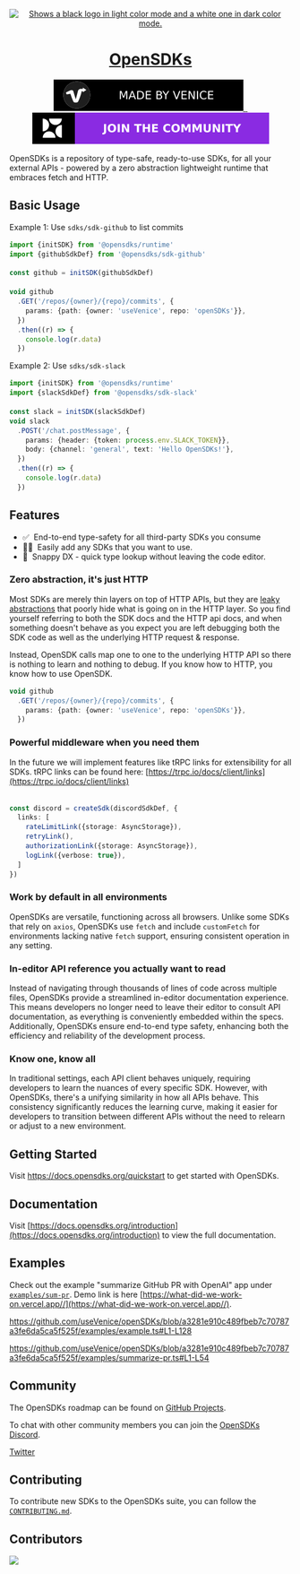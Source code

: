 <p align="center">
  <a href="https://opensdks.org">
    <picture>
      <source media="(prefers-color-scheme: dark)" srcset="website/public/logo-dark.png">
      <source media="(prefers-color-scheme: light)" srcset="website/public/logo-light.png">
      <img alt="Shows a black logo in light color mode and a white one in dark color mode." src="https://avatars.githubusercontent.com/u/51786539?v=4">
    </picture>
    <h1 align="center">OpenSDKs</h1>
  </a>
</p>

<p align="center">
  <a aria-label="Venice logo" href="https://venice.is">
    <img src="website/public/made-by-venice.svg">
  </a>
  <a aria-label="NPM version" href="https://www.npmjs.com/package/@opensdks/core">
    <img alt="" src="https://img.shields.io/npm/v/next.svg?style=for-the-badge&labelColor=000000">
  </a>
  <a aria-label="License" href="https://github.com/vercel/next.js/blob/canary/license.md">
    <img alt="" src="https://img.shields.io/npm/l/next.svg?style=for-the-badge&labelColor=000000">
  </a>
  <a aria-label="Join the community on GitHub" href="https://github.com/orgs/useVenice/projects/2">
    <img alt="" src="website/public/join-the-community.svg">
  </a>
</p>

OpenSDKs is a repository of type-safe, ready-to-use SDKs, for all your external APIs - powered by a zero abstraction lightweight runtime that embraces fetch and HTTP.

## Basic Usage

Example 1: Use `sdks/sdk-github` to list commits
```typescript
import {initSDK} from '@opensdks/runtime'
import {githubSdkDef} from '@opensdks/sdk-github'

const github = initSDK(githubSdkDef)

void github
  .GET('/repos/{owner}/{repo}/commits', {
    params: {path: {owner: 'useVenice', repo: 'openSDKs'}},
  })
  .then((r) => {
    console.log(r.data)
  })
```
Example 2: Use `sdks/sdk-slack`

```typescript
import {initSDK} from '@opensdks/runtime'
import {slackSdkDef} from '@opensdks/sdk-slack'

const slack = initSDK(slackSdkDef)
void slack
  .POST('/chat.postMessage', {
    params: {header: {token: process.env.SLACK_TOKEN}},
    body: {channel: 'general', text: 'Hello OpenSDKs!'},
  })
  .then((r) => {
    console.log(r.data)
  })
```


## Features

- ✅&nbsp; End-to-end type-safety for all third-party SDKs you consume
- 🧙‍♂️&nbsp; Easily add any SDKs that you want to use. 
- 🐎&nbsp; Snappy DX - quick type lookup without leaving the code editor. 

### Zero abstraction, it's just HTTP

Most SDKs are merely thin layers on top of HTTP APIs, but they are [leaky abstractions](https://www.joelonsoftware.com/2002/11/11/the-law-of-leaky-abstractions/) that poorly hide what is going on in the HTTP layer. So you find yourself referring to both the SDK docs and the HTTP api docs, and when something doesn't behave as you expect you are left debugging both the SDK code as well as the underlying HTTP request & response. 

Instead, OpenSDK calls map one to one to the underlying HTTP API so there is nothing to learn and nothing to debug. If you know how to HTTP, you know how to use OpenSDK. 

```typescript
void github
  .GET('/repos/{owner}/{repo}/commits', {
    params: {path: {owner: 'useVenice', repo: 'openSDKs'}},
  })
```

### Powerful middleware when you need them
In the future we will implement features like tRPC links for extensibility for all SDKs. tRPC links can
be found here: [https://trpc.io/docs/client/links](https://trpc.io/docs/client/links)
```ts

const discord = createSdk(discordSdkDef, {
  links: [
    rateLimitLink({storage: AsyncStorage}),
    retryLink(),
    authorizationLink({storage: AsyncStorage}),
    logLink({verbose: true}),
  ]
})
```

### Work by default in all environments

OpenSDKs are versatile, functioning across all browsers. Unlike some SDKs that rely on `axios`, OpenSDKs use `fetch` and include `customFetch` for environments lacking native `fetch` support, ensuring consistent operation in any setting.


### In-editor API reference you actually want to read

Instead of navigating through thousands of lines of code across multiple files, OpenSDKs provide a streamlined in-editor documentation experience. This means developers no longer need to leave their editor to consult API documentation, as everything is conveniently embedded within the specs. Additionally, OpenSDKs ensure end-to-end type safety, enhancing both the efficiency and reliability of the development process.

### Know one, know all

In traditional settings, each API client behaves uniquely, requiring developers to learn the nuances of every specific SDK. However, with OpenSDKs, there's a unifying similarity in how all APIs behave. This consistency significantly reduces the learning curve, making it easier for developers to transition between different APIs without the need to relearn or adjust to a new environment.



## Getting Started

Visit <a aria-label="opensdks learn" href="https://docs.opensdks.org/quickstart">https://docs.opensdks.org/quickstart</a> to get started with OpenSDKs. 

## Documentation

Visit [https://docs.opensdks.org/introduction](https://docs.opensdks.org/introduction) to view the full documentation.

## Examples

Check out the example "summarize GitHub PR with OpenAI" app under [`examples/sum-pr`](https://github.com/useVenice/openSDKs/tree/main/examples/sum-pr). Demo link is here [https://what-did-we-work-on.vercel.app//](https://what-did-we-work-on.vercel.app//). 


https://github.com/useVenice/openSDKs/blob/a3281e910c489fbeb7c70787a3fe6da5ca5f525f/examples/example.ts#L1-L128

https://github.com/useVenice/openSDKs/blob/a3281e910c489fbeb7c70787a3fe6da5ca5f525f/examples/summarize-pr.ts#L1-L54


## Community

The OpenSDKs roadmap can be found on [GitHub Projects](https://github.com/orgs/useVenice/projects/2). 

To chat with other community members you can join the [OpenSDKs Discord](https://discord.gg/6VNXagtqZK).

[Twitter](https://twitter.com/openSDKs)

## Contributing

To contribute new SDKs to the OpenSDKs suite, you can follow the [`CONTRIBUTING.md`](https://github.com/useVenice/openSDKs/blob/main/CONTRIBUTING.md). 

## Contributors

<img src="https://contributors-img.web.app/image?repo=usevenice/openSDKs"/>